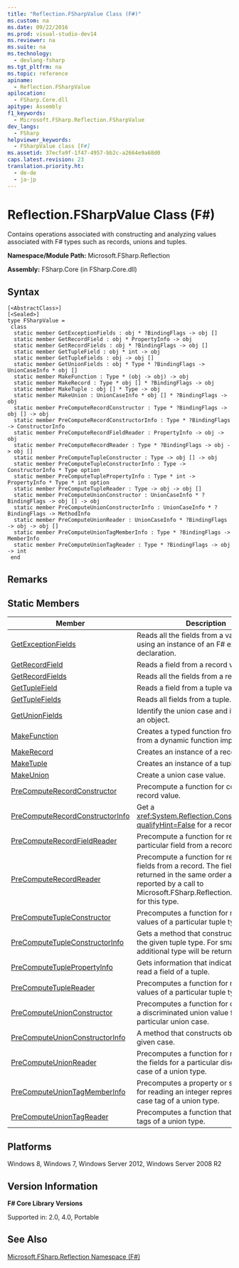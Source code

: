 ```yaml
---
title: "Reflection.FSharpValue Class (F#)"
ms.custom: na
ms.date: 09/22/2016
ms.prod: visual-studio-dev14
ms.reviewer: na
ms.suite: na
ms.technology: 
  - devlang-fsharp
ms.tgt_pltfrm: na
ms.topic: reference
apiname: 
  - Reflection.FSharpValue
apilocation: 
  - FSharp.Core.dll
apitype: Assembly
f1_keywords: 
  - Microsoft.FSharp.Reflection.FSharpValue
dev_langs: 
  - FSharp
helpviewer_keywords: 
  - FSharpValue class [F#]
ms.assetid: 37ecfa9f-1f47-4957-bb2c-a2664e9a68d0
caps.latest.revision: 23
translation.priority.ht: 
  - de-de
  - ja-jp
---
```

# Reflection.FSharpValue Class (F#)
Contains operations associated with constructing and analyzing values associated with F# types such as records, unions and tuples.  
  
 **Namespace/Module Path:** Microsoft.FSharp.Reflection  
  
 **Assembly:** FSharp.Core (in FSharp.Core.dll)  
  
## Syntax  
  
```  
[<AbstractClass>]  
[<Sealed>]  
type FSharpValue =  
 class  
  static member GetExceptionFields : obj * ?BindingFlags -> obj []  
  static member GetRecordField : obj * PropertyInfo -> obj  
  static member GetRecordFields : obj * ?BindingFlags -> obj []  
  static member GetTupleField : obj * int -> obj  
  static member GetTupleFields : obj -> obj []  
  static member GetUnionFields : obj * Type * ?BindingFlags -> UnionCaseInfo * obj []  
  static member MakeFunction : Type * (obj -> obj) -> obj  
  static member MakeRecord : Type * obj [] * ?BindingFlags -> obj  
  static member MakeTuple : obj [] * Type -> obj  
  static member MakeUnion : UnionCaseInfo * obj [] * ?BindingFlags -> obj  
  static member PreComputeRecordConstructor : Type * ?BindingFlags -> obj [] -> obj  
  static member PreComputeRecordConstructorInfo : Type * ?BindingFlags -> ConstructorInfo  
  static member PreComputeRecordFieldReader : PropertyInfo -> obj -> obj  
  static member PreComputeRecordReader : Type * ?BindingFlags -> obj -> obj []  
  static member PreComputeTupleConstructor : Type -> obj [] -> obj  
  static member PreComputeTupleConstructorInfo : Type -> ConstructorInfo * Type option  
  static member PreComputeTuplePropertyInfo : Type * int -> PropertyInfo * Type * int option  
  static member PreComputeTupleReader : Type -> obj -> obj []  
  static member PreComputeUnionConstructor : UnionCaseInfo * ?BindingFlags -> obj [] -> obj  
  static member PreComputeUnionConstructorInfo : UnionCaseInfo * ?BindingFlags -> MethodInfo  
  static member PreComputeUnionReader : UnionCaseInfo * ?BindingFlags -> obj -> obj []  
  static member PreComputeUnionTagMemberInfo : Type * ?BindingFlags -> MemberInfo  
  static member PreComputeUnionTagReader : Type * ?BindingFlags -> obj -> int  
 end  
```  
  
## Remarks  
  
## Static Members  
  
|Member|Description|  
|------------|-----------------|  
|[GetExceptionFields](../vs140/fsharpvalue.getexceptionfields-method--fsharp-.md)|Reads all the fields from a value built using an instance of an F# exception declaration.|  
|[GetRecordField](../vs140/fsharpvalue.getrecordfield-method--fsharp-.md)|Reads a field from a record value.|  
|[GetRecordFields](../vs140/fsharpvalue.getrecordfields-method--fsharp-.md)|Reads all the fields from a record value.|  
|[GetTupleField](../vs140/fsharpvalue.gettuplefield-method--fsharp-.md)|Reads a field from a tuple value.|  
|[GetTupleFields](../vs140/fsharpvalue.gettuplefields-method--fsharp-.md)|Reads all fields from a tuple.|  
|[GetUnionFields](../vs140/fsharpvalue.getunionfields-method--fsharp-.md)|Identify the union case and its fields for an object.|  
|[MakeFunction](../vs140/fsharpvalue.makefunction-method--fsharp-.md)|Creates a typed function from object from a dynamic function implementation.|  
|[MakeRecord](../vs140/fsharpvalue.makerecord-method--fsharp-.md)|Creates an instance of a record type.|  
|[MakeTuple](../vs140/fsharpvalue.maketuple-method--fsharp-.md)|Creates an instance of a tuple type.|  
|[MakeUnion](../vs140/fsharpvalue.makeunion-method--fsharp-.md)|Create a union case value.|  
|[PreComputeRecordConstructor](../vs140/fsharpvalue.precomputerecordconstructor-method--fsharp-.md)|Precompute a function for constructing a record value.|  
|[PreComputeRecordConstructorInfo](../vs140/fsharpvalue.precomputerecordconstructorinfo-method--fsharp-.md)|Get a <xref:System.Reflection.ConstructorInfo?qualifyHint=False> for a record type.|  
|[PreComputeRecordFieldReader](../vs140/fsharpvalue.precomputerecordfieldreader-method--fsharp-.md)|Precompute a function for reading a particular field from a record.|  
|[PreComputeRecordReader](../vs140/fsharpvalue.precomputerecordreader-method--fsharp-.md)|Precompute a function for reading all the fields from a record. The fields are returned in the same order as the fields reported by a call to Microsoft.FSharp.Reflection.Type.GetInfo for this type.|  
|[PreComputeTupleConstructor](../vs140/fsharpvalue.precomputetupleconstructor-method--fsharp-.md)|Precomputes a function for reading the values of a particular tuple type.|  
|[PreComputeTupleConstructorInfo](../vs140/fsharpvalue.precomputetupleconstructorinfo-method--fsharp-.md)|Gets a method that constructs objects of the given tuple type. For small tuples, no additional type will be returned.|  
|[PreComputeTuplePropertyInfo](../vs140/fsharpvalue.precomputetuplepropertyinfo-method--fsharp-.md)|Gets information that indicates how to read a field of a tuple.|  
|[PreComputeTupleReader](../vs140/fsharpvalue.precomputetuplereader-method--fsharp-.md)|Precomputes a function for reading the values of a particular tuple type.|  
|[PreComputeUnionConstructor](../vs140/fsharpvalue.precomputeunionconstructor-method--fsharp-.md)|Precomputes a function for constructing a discriminated union value for a particular union case.|  
|[PreComputeUnionConstructorInfo](../vs140/fsharpvalue.precomputeunionconstructorinfo-method--fsharp-.md)|A method that constructs objects of the given case.|  
|[PreComputeUnionReader](../vs140/fsharpvalue.precomputeunionreader-method--fsharp-.md)|Precomputes a function for reading all the fields for a particular discriminator case of a union type.|  
|[PreComputeUnionTagMemberInfo](../vs140/fsharpvalue.precomputeuniontagmemberinfo-method--fsharp-.md)|Precomputes a property or static method for reading an integer representing the case tag of a union type.|  
|[PreComputeUnionTagReader](../vs140/fsharpvalue.precomputeuniontagreader-method--fsharp-.md)|Precomputes a function that reads the tags of a union type.|  
  
## Platforms  
 Windows 8, Windows 7, Windows Server 2012, Windows Server 2008 R2  
  
## Version Information  
 **F# Core Library Versions**  
  
 Supported in: 2.0, 4.0, Portable  
  
## See Also  
 [Microsoft.FSharp.Reflection Namespace (F#)](../vs140/microsoft.fsharp.reflection-namespace--fsharp-.md)